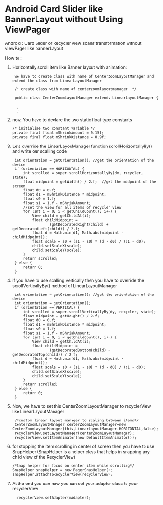 # Android Card Slider like BannerLayout without Using ViewPager

Android : Card Slider or  Recycler view scalar transformation without viewPager like bannerLayout

How to :

1. Horizontally scroll item like Banner layout with animation:

        we have to create class with name of CenterZoomLayoutManager and extend the class from LinearLayoutManager
        
        /* create class with name of centerzoomlayoutmanager  */

        public class CenterZoomLayoutManager extends LinearLayoutManager {


         }

2. now, You have to declare the two static float type constants

       /* initialise two constant variable */
       private final float mShrinkAmount = 0.15f; 
       private final float mShrinkDistance = 0.9f;



3. Lets override the LinearLayouManager function scrollHorizontallyBy() and write our scalling code 

        int orientation = getOrientation(); //get the orientation of the device
        if (orientation == HORIZONTAL) {
            int scrolled = super.scrollHorizontallyBy(dx, recycler, state);
            float midpoint = getWidth() / 2.f;  //get the midpoint of the screen 
            float d0 = 0.f;
            float d1 = mShrinkDistance * midpoint; 
            float s0 = 1.f;
            float s1 = 1.f - mShrinkAmount;
            //set the view for all items of recycler view 
            for (int i = 0; i < getChildCount(); i++) {
                View child = getChildAt(i);
                float childMidpoint =
                        (getDecoratedRight(child) + getDecoratedLeft(child)) / 2.f;
                float d = Math.min(d1, Math.abs(midpoint - childMidpoint));
                float scale = s0 + (s1 - s0) * (d - d0) / (d1 - d0);
                child.setScaleX(scale);
                child.setScaleY(scale);
            }
            return scrolled;
        } else {
            return 0;
        }

4. if you have to use scalling vertically then you have to override the scrollVerticallyBy() method of LinearLayoutManager
                    
        int orientation = getOrientation(); //get the orientation of the device
        int orientation = getOrientation();
        if (orientation == VERTICAL) {
            int scrolled = super.scrollVerticallyBy(dy, recycler, state);
            float midpoint = getHeight() / 2.f;
            float d0 = 0.f;
            float d1 = mShrinkDistance * midpoint;
            float s0 = 1.f;
            float s1 = 1.f - mShrinkAmount;
            for (int i = 0; i < getChildCount(); i++) {
                View child = getChildAt(i);
                float childMidpoint =
                        (getDecoratedBottom(child) + getDecoratedTop(child)) / 2.f;
                float d = Math.min(d1, Math.abs(midpoint - childMidpoint));
                float scale = s0 + (s1 - s0) * (d - d0) / (d1 - d0);
                child.setScaleX(scale);
                child.setScaleY(scale);
            }
            return scrolled;
        } else {
            return 0;
        }

5. Now, we have to set this CenterZoomLayoutManager to recyclerView like LinearLayoutManager 

        /*custom linear layout manager to scaling between items*/
        CenterZoomLayoutManager centerZoomLayoutManager=new CenterZoomLayoutManager(this,LinearLayoutManager.HORIZONTAL,false);
        recyclerView.setLayoutManager(centerZoomLayoutManager);
        recyclerView.setItemAnimator(new DefaultItemAnimator());

6. for stopping the item scrolling in center of screen then you have to use SnapHelper (SnapHelper is a helper class that helps in          snapping any child view of the RecyclerView) 


       /*Snap helper for focus on center item while scrolling*/
       SnapHelper snapHelper = new PagerSnapHelper();
       snapHelper.attachToRecyclerView(recyclerView);

7. At the end you can now you can set your adapter class to your recyclerView

         recyclerView.setAdapter(mAdapter);
